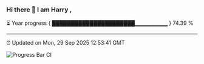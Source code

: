 ### Hi there 👋 I am Harry , 

⏳ Year progress { ██████████████████████▁▁▁▁▁▁▁▁ } 74.39 %

---

⏰ Updated on Mon, 29 Sep 2025 12:53:41 GMT

![Progress Bar CI](https://github.com/duykhang68/duykhang68/workflows/Progress%20Bar%20CI/badge.svg)
